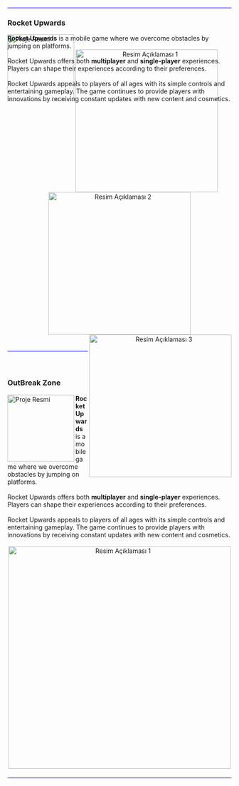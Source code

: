 <hr style="border: none; height: 1px; background-color: blue; margin: 20px 0;">
 
### Rocket Upwards
<div style="position: relative;">
    <a href="https://play.google.com/store/apps/details?id=com.SilverGlobeCorporation.RocketUpwards">
        <img align="left" src="https://lh3.googleusercontent.com/YjyILhJwn3JCgFPFwuYg5Iisp7bK3OS6OV38sstW3uEBu6DtBw-pKznWm1xaXf8m0YK-" alt="Proje Resmi" width="150">
    </a>    
        <span style="position: absolute; top: 0; right: 0;">
    <b>Rocket Upwards</b> is a mobile game where we overcome obstacles by jumping on platforms.
    <br>
    <br>
    Rocket Upwards offers both <b> multiplayer</b>  and <b> single-player</b>  experiences. Players can shape their experiences according to their preferences.
    <br>
    <br>
    Rocket Upwards appeals to players of all ages with its simple controls and entertaining gameplay. The game continues to provide players with innovations by receiving constant updates with new content and cosmetics.
</span>
    <br/>
    <br/>
</div>

<div align= "center">
    <img align="left" src="https://media.licdn.com/dms/image/D4D2DAQHRM5mTPODLfA/profile-treasury-image-shrink_800_800/0/1714171450619?e=1714780800&v=beta&t=1s1GfOeNZqyqjA7BSx4dOiWzMIs62U4Ta4qY3F8bfFU" alt="Resim Açıklaması 1" width="320">
    <img align="center" src="https://media.licdn.com/dms/image/D4D2DAQGC3pSD2FsjdQ/profile-treasury-image-shrink_800_800/0/1714171488679?e=1714780800&v=beta&t=yWl5SreyddD6rus9V-EEzimqRZFj2uyulwj7Nh7hUas" alt="Resim Açıklaması 2" width="320">
    <img align="right" src="https://media.licdn.com/dms/image/D4D2DAQGHQzz1ZN9oug/profile-treasury-image-shrink_800_800/0/1714171470638?e=1714780800&v=beta&t=YMHmDJowsGc3dJrj1mdCWBCNlkxt5uTl12-WafVymLk" alt="Resim Açıklaması 3" width="320">
</div>    
<br/>
 <hr style="border: none; height: 1px; background-color: blue; margin: 20px 0;">
<br/>

### OutBreak Zone
<div style="position: relative;">
    <a>
        <img align="left" src="https://github.com/Kodamacana/Kodamacana/assets/63050957/e592244d-4932-43f6-9e2c-f3e31ee0758f" alt="Proje Resmi" width="150">
    </a>         
    <b>Rocket Upwards</b> is a mobile game where we overcome obstacles by jumping on platforms.
    <br>
    <br>
    Rocket Upwards offers both <b> multiplayer</b>  and <b> single-player</b>  experiences. Players can shape their experiences according to their preferences.
    <br>
    <br>
    Rocket Upwards appeals to players of all ages with its simple controls and entertaining gameplay. The game continues to provide players with innovations by receiving constant updates with new content and cosmetics.  
</div>
<br/>
    
<div align= "center">
    <img align="center" src="https://github.com/Kodamacana/Kodamacana/assets/63050957/67190e0e-6bb2-407d-8490-bf0c52ed96bf" alt="Resim Açıklaması 1" width="500">
</div>

 <hr style="border: none; height: 1px; background-color: blue; margin: 20px 0;">
